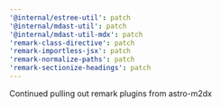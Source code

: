 ```yaml
---
'@internal/estree-util': patch
'@internal/mdast-util': patch
'@internal/mdast-util-mdx': patch
'remark-class-directive': patch
'remark-importless-jsx': patch
'remark-normalize-paths': patch
'remark-sectionize-headings': patch
---
```


Continued pulling out remark plugins from astro-m2dx
